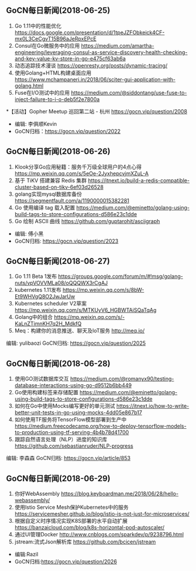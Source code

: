 ## GoCN每日新闻(2018-06-25)

1. Go 1.11中的性能优化 https://docs.google.com/presentation/d/1tpeJZFObkeick4CF-mx0L3CeCgvT15B96aJeRpxEPcE
2. Consul在Go微服务中的应用 https://medium.com/amartha-engineering/leveraging-consul-as-service-discovery-health-checking-and-key-value-kv-store-in-go-e475cf63ab6a
3. 动态追踪技术漫谈 https://openresty.org/posts/dynamic-tracing/
4. 使用Golang+HTML构建桌面应用 https://www.mchampaneri.in/2018/06/sciter-gui-application-with-golang.html
5. Fuse在I/O测试中的应用 https://medium.com/@siddontang/use-fuse-to-inject-failure-to-i-o-deb5f2e7800a 

*【活动】Gopher Meetup 巡回第二站 - 杭州 https://gocn.vip/question/2008

* 编辑: 李俱顺Kevin
* GoCN归档：https://gocn.vip/question/2022

## GoCN每日新闻(2018-06-26)

1. Klook分享Go应用秘籍：服务千万级全球用户的4点心得  https://mp.weixin.qq.com/s/5eOe-2JyxhepcvjmXZuL-A
2. 基于 TiKV 搭建兼容 Redis 集群 https://itnext.io/build-a-redis-compatible-cluster-based-on-tikv-6ef03d26528
3. golang实现mysql数据库备份 https://segmentfault.com/a/1190000015382281
4. Go 使用编译 tag 载入配置 https://medium.com/@eminetto/golang-using-build-tags-to-store-configurations-d586e23c1dde
5. Go 绘制 ASCII 曲线 https://github.com/guptarohit/asciigraph

* 编辑: 傅小黑
* GoCN归档: https://gocn.vip/question/2023

## GoCN每日新闻(2018-06-27)

1. Go 1.11 Beta 1发布 https://groups.google.com/forum/m/#!msg/golang-nuts/vpVOVVMLa08/oQQQWX3rCgAJ
2. kubernetes 1.11发布 https://mp.weixin.qq.com/s/8bW-Et9WHVgQ8O2JwJarUw
3. Kubernetes scheduler V2草案 https://mp.weixin.qq.com/s/MTKUyV6_HGBWTAiSQaTqAg
4. Golang中的组合 https://mp.weixin.qq.com/s/-KaLnZTimnKH7q2H_MdkfQ
5. Meq：构建你的消息推送、聊天及IoT服务 http://meq.io/

编辑: yulibaozi
GoCN归档: https://gocn.vip/question/2025

## GoCN每日新闻(2018-06-28)

1. 使用GO测试数据库交互 https://medium.com/@romanyx90/testing-database-interactions-using-go-d9512b6bb449
2. Go使用构建标签来存储配置 https://medium.com/@eminetto/golang-using-build-tags-to-store-configurations-d586e23c1dde
3. 如何在Go中使用Mocks编写更好的单元测试 https://itnext.io/how-to-write-better-unit-tests-in-go-using-mocks-4dd05e867b17
4. 如何使用TF服务将TensorFlow模型部署到生产中 https://medium.freecodecamp.org/how-to-deploy-tensorflow-models-to-production-using-tf-serving-4b4b78d41700
5. 跟踪自然语言处理（NLP）进度的知识库 https://github.com/sebastianruder/NLP-progress

编辑: 李森森
GoCN归档: https://gocn.vip/article/853

## GoCN每日新闻(2018-06-29)

1. 你好WebAssembly https://blog.keyboardman.me/2018/06/28/hello-webassembly/
2. 使用Istio Service Mesh保护Kubernetes中的服务  https://servicemesher.github.io/blog/istio-is-not-just-for-microservices/
3. 根据自定义时序情况实现K8S部署的水平自动扩展 https://banzaicloud.com/blog/k8s-horizontal-pod-autoscaler/
4. 通过UI管理Docker http://www.cnblogs.com/sparkdev/p/9238796.html
5. jstream:流式Json解析库 https://github.com/bcicen/jstream

* 编辑:Razil
* GoCN归档:https://gocn.vip/question/2026
